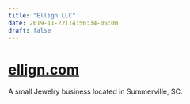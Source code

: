 ```yaml
---
title: "Ellign LLC"
date: 2019-11-22T14:50:34-05:00
draft: false
---
```


# [ellign.com](https://ellign.com)

A small Jewelry business located in Summerville, SC.
